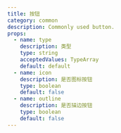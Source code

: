 ```yaml
---
title: 按钮
category: common
description: Commonly used button.
props:
  - name: type
    description: 类型
    type: string
    acceptedValues: TypeArray
    default: default
  - name: icon
    description: 是否图标按钮
    type: boolean
    default: false
  - name: outline
    description: 是否描边按钮
    type: boolean
    default: false
---
```

